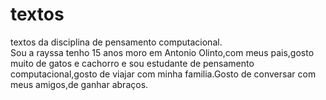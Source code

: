 # textos
textos da disciplina de pensamento computacional.                                                                                                             
Sou a rayssa tenho 15 anos moro em Antonio Olinto,com meus pais,gosto muito de gatos e cachorro e sou estudante de pensamento computacional,gosto de viajar com minha familia.Gosto de conversar com meus amigos,de ganhar abraços.
  




















































































